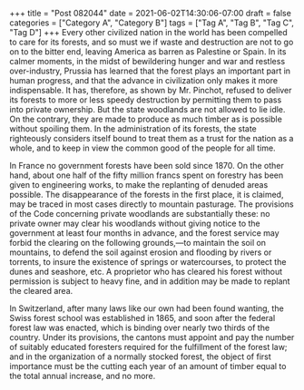 +++
title = "Post 082044"
date = 2021-06-02T14:30:06-07:00
draft = false
categories = ["Category A", "Category B"]
tags = ["Tag A", "Tag B", "Tag C", "Tag D"]
+++
Every other civilized nation in the world has been compelled to care for its forests, and so must we if waste and destruction are not to go on to the bitter end, leaving America as barren as Palestine or Spain. In its calmer moments, in the midst of bewildering hunger and war and restless over-industry, Prussia has learned that the forest plays an important part in human progress, and that the advance in civilization only makes it more indispensable. It has, therefore, as shown by Mr. Pinchot, refused to deliver its forests to more or less speedy destruction by permitting them to pass into private ownership. But the state woodlands are not allowed to lie idle. On the contrary, they are made to produce as much timber as is possible without spoiling them. In the administration of its forests, the state righteously considers itself bound to treat them as a trust for the nation as a whole, and to keep in view the common good of the people for all time.

In France no government forests have been sold since 1870. On the other hand, about one half of the fifty million francs spent on forestry has been given to engineering works, to make the replanting of denuded areas possible. The disappearance of the forests in the first place, it is claimed, may be traced in most cases directly to mountain pasturage. The provisions of the Code concerning private woodlands are substantially these: no private owner may clear his woodlands without giving notice to the government at least four months in advance, and the forest service may forbid the clearing on the following grounds,—to maintain the soil on mountains, to defend the soil against erosion and flooding by rivers or torrents, to insure the existence of springs or watercourses, to protect the dunes and seashore, etc. A proprietor who has cleared his forest without permission is subject to heavy fine, and in addition may be made to replant the cleared area.

In Switzerland, after many laws like our own had been found wanting, the Swiss forest school was established in 1865, and soon after the federal forest law was enacted, which is binding over nearly two thirds of the country. Under its provisions, the cantons must appoint and pay the number of suitably educated foresters required for the fulfillment of the forest law; and in the organization of a normally stocked forest, the object of first importance must be the cutting each year of an amount of timber equal to the total annual increase, and no more.
